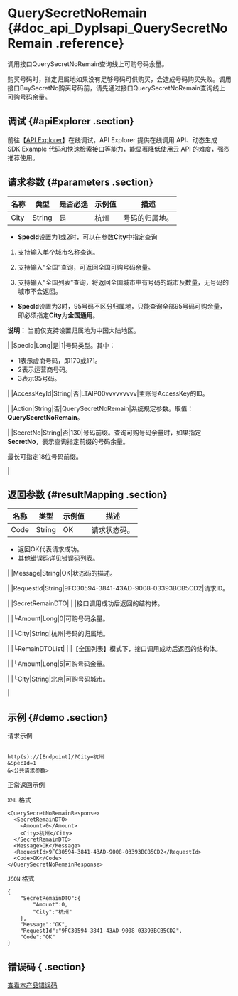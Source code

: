 # QuerySecretNoRemain {#doc_api_Dyplsapi_QuerySecretNoRemain .reference}

调用接口QuerySecretNoRemain查询线上可购号码余量。

购买号码时，指定归属地如果没有足够号码可供购买，会造成号码购买失败。调用接口BuySecretNo购买号码前，请先通过接口QuerySecretNoRemain查询线上可购号码余量。

## 调试 {#apiExplorer .section}

前往【[API Explorer](https://api.aliyun.com/#product=Dyplsapi&api=QuerySecretNoRemain)】在线调试，API Explorer 提供在线调用 API、动态生成 SDK Example 代码和快速检索接口等能力，能显著降低使用云 API 的难度，强烈推荐使用。

## 请求参数 {#parameters .section}

|名称|类型|是否必选|示例值|描述|
|--|--|----|---|--|
|City|String|是|杭州|号码的归属地。

 -   **SpecId**设置为1或2时，可以在参数**City**中指定查询

 1. 支持输入单个城市名称查询。

 2. 支持输入“全国”查询，可返回全国可购号码余量。

 3. 支持输入“全国列表”查询，将返回全国城市中有号码的城市及数量，无号码的城市不会返回。

 -   **SpecId**设置为3时，95号码不区分归属地，只能查询全部95号码可购余量，即必须指定**City**为**全国通用**。

 **说明：** 当前仅支持设置归属地为中国大陆地区。

 |
|SpecId|Long|是|1|号码类型。其中：

 -   1表示虚商号码，即170或171。
-   2表示运营商号码。
-   3表示95号码。

 |
|AccessKeyId|String|否|LTAIP00vvvvvvvvv|主账号AccessKey的ID。

 |
|Action|String|否|QuerySecretNoRemain|系统规定参数。取值：**QuerySecretNoRemain**。

 |
|SecretNo|String|否|130|号码前缀。查询可购号码余量时，如果指定**SecretNo**，表示查询指定前缀的号码余量。

 最长可指定18位号码前缀。

 |

## 返回参数 {#resultMapping .section}

|名称|类型|示例值|描述|
|--|--|---|--|
|Code|String|OK|请求状态码。

 -   返回OK代表请求成功。
-   其他错误码详见[错误码列表](~~109196~~)。

 |
|Message|String|OK|状态码的描述。

 |
|RequestId|String|9FC30594-3841-43AD-9008-03393BCB5CD2|请求ID。

 |
|SecretRemainDTO| | |接口调用成功后返回的结构体。

 |
|└Amount|Long|0|可购号码余量。

 |
|└City|String|杭州|号码的归属地。

 |
|└RemainDTOList| | |【全国列表】模式下，接口调用成功后返回的结构体。

 |
|└Amount|Long|5|可购号码余量。

 |
|└City|String|北京|可购号码城市。

 |

## 示例 {#demo .section}

请求示例

``` {#request_demo}

http(s)://[Endpoint]/?City=杭州
&SpecId=1
&<公共请求参数>

```

正常返回示例

`XML` 格式

``` {#xml_return_success_demo}
<QuerySecretNoRemainResponse>
  <SecretRemainDTO>
    <Amount>0</Amount>
    <City>杭州</City>
  </SecretRemainDTO>
  <Message>OK</Message>
  <RequestId>9FC30594-3841-43AD-9008-03393BCB5CD2</RequestId>
  <Code>OK</Code>
</QuerySecretNoRemainResponse>

```

`JSON` 格式

``` {#json_return_success_demo}
{
	"SecretRemainDTO":{
		"Amount":0,
		"City":"杭州"
	},
	"Message":"OK",
	"RequestId":"9FC30594-3841-43AD-9008-03393BCB5CD2",
	"Code":"OK"
}
```

## 错误码 { .section}

[查看本产品错误码](https://error-center.aliyun.com/status/product/Dyplsapi)

